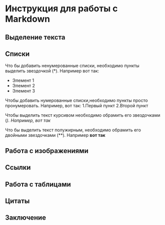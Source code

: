 # Инструкция для работы с Markdown

## Выделение текста

## Списки

Что бы добавить ненумерованные списки, необходимо пункты выделить звездочкой (*). Например вот так:
* Элемент 1
* Элемент 2
* Элемент 3

Чтобы добавить нумерованные списки,необходимо пункты просто пронумеровать.
Например, вот так:
1.Первый пункт
2.Второй пункт

Чтобы выделить текст курсивом необходимо обрамить его звездочками (*). Например, вот так*

Что бы выделить текст полужирным, необходимо обрамить его двойными звездочками (**). Например **вот так**

## Работа с изображениями

## Ссылки

## Работа с таблицами

## Цитаты

## Заключение